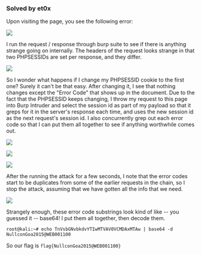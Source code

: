 ### Solved by et0x

Upon visiting the page, you see the following error:

![](/images/2015/hackim/web100/1.png)

I run the request / response through burp suite to see if there is anything strange going on internally.  The headers of the request looks strange in that two PHPSESSIDs are set per response, and they differ.

![](/images/2015/hackim/web100/2.png)

So I wonder what happens if I change my PHPSESSID cookie to the first one?  Surely it can't be that easy.  After changing it, I see that nothing changes except the "Error Code" that shows up in the document.
Due to the fact that the PHPSESSID keeps changing, I throw my request to this page into Burp Intruder and select the session id as part of my payload so that it greps for it in the server's response each time, and uses the new session id as the next request's session id.  I also concurrently grep out each error code so that I can put them all together to see if anything worthwhile comes out.

![](/images/2015/hackim/web100/3.png)

![](/images/2015/hackim/web100/4.png)

![](/images/2015/hackim/web100/5.png)


After the running the attack for a few seconds, I note that the error codes start to be duplicates from some of the earlier requests in the chain, so I stop the attack, assuming that we have gotten all the info that we need.

![](/images/2015/hackim/web100/6.png)

Strangely enough, these error code substrings look kind of like -- you guessed it -- base64!  I put them all together, then decode them.

```
root@kali:~# echo TnVsbGNvbkdvYTIwMTVAV0VCMDAxMTAw | base64 -d
NullconGoa2015@WEB001100
```
So our flag is `flag{NullconGoa2015@WEB001100}`

